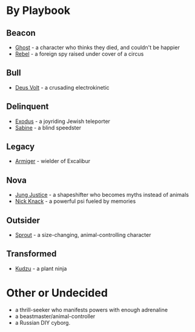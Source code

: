 <!-- TITLE: Masks Characters -->
<!-- SUBTITLE: A quick summary of Masks Characters -->

# By Playbook
## Beacon
* [Ghost](masks-characters/ghost) - a character who thinks they died, and couldn't be happier
* [Rebel](masks-characters/rebel) - a foreign spy raised under cover of a circus
## Bull
* [Deus Volt](masks-characters/deus-volt) - a crusading electrokinetic
## Delinquent
* [Exodus](masks-characters/exodus) - a joyriding Jewish teleporter
* [Sabine](masks-characters/sabine) - a blind speedster
## Legacy
* [Armiger](masks-characters/armiger) - wielder of Excalibur
## Nova
* [Jung Justice](masks-characters/jung-justice) - a shapeshifter who becomes myths instead of animals
* [Nick Knack](masks-characters/nick-knack) - a powerful psi fueled by memories
## Outsider
* [Sprout](masks-characters/sprout) - a size-changing, animal-controlling character
## Transformed
* [Kudzu](masks-characters/kudzu) - a plant ninja
# Other or Undecided
* a thrill-seeker who manifests powers with enough adrenaline
* a beastmaster/animal-controller
* a Russian DIY cyborg.